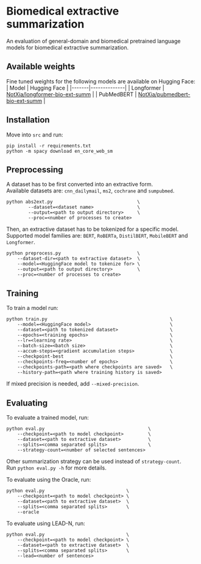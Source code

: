 # Biomedical extractive summarization

An evaluation of general-domain and biomedical pretrained language models for biomedical extractive summarization.


## Available weights
Fine tuned weights for the following models are available on Hugging Face:
| Model | Hugging Face |
|-------|--------------|
| Longformer | [NotXia/longformer-bio-ext-summ](https://huggingface.co/NotXia/longformer-bio-ext-summ) |
| PubMedBERT | [NotXia/pubmedbert-bio-ext-summ](https://huggingface.co/NotXia/pubmedbert-bio-ext-summ) |

## Installation
Move into `src` and run:
```
pip install -r requirements.txt
python -m spacy download en_core_web_sm
```


## Preprocessing
A dataset has to be first converted into an extractive form.\
Available datasets are: `cnn_dailymail`, `ms2`, `cochrane` and `sumpubmed`.
```
python abs2ext.py                               \
        --dataset=<dataset name>                \
        --output=<path to output directory>     \
        --proc=<number of processes to create>
```

Then, an extractive dataset has to be tokenized for a specific model.\
Supported model families are: `BERT`, `RoBERTa`, `DistilBERT`, `MobileBERT` and `Longformer`.
```
python preprocess.py                            \
    --dataset-dir=<path to extractive dataset>  \
    --model=<HuggingFace model to tokenize for> \
    --output=<path to output directory>         \
    --proc=<number of processes to create>
```


## Training
To train a model run:
```
python train.py                                             \
    --model=<HuggingFace model>                             \
    --dataset=<path to tokenized dataset>                   \
    --epochs=<training epochs>                              \
    --lr=<learning rate>                                    \
    --batch-size=<batch size>                               \
    --accum-steps=<gradient accumulation steps>             \
    --checkpoint-best                                       \
    --checkpoints-freq=<number of epochs>                   \
    --checkpoints-path=<path where checkpoints are saved>   \
    --history-path=<path where training history is saved>
```
If mixed precision is needed, add `--mixed-precision`.


## Evaluating
To evaluate a trained model, run:

```
python eval.py                                      \
    --checkpoint=<path to model checkpoint>         \
    --dataset=<path to extractive dataset>          \
    --splits=<comma separated splits>               \
    --strategy-count=<number of selected sentences>
```
Other summarization strategy can be used instead of `strategy-count`.\
Run `python eval.py -h` for more details.

To evaluate using the Oracle, run:
```
python eval.py                              \
    --checkpoint=<path to model checkpoint> \
    --dataset=<path to extractive dataset>  \
    --splits=<comma separated splits>       \
    --oracle
```

To evaluate using LEAD-N, run:
```
python eval.py                              \
    --checkpoint=<path to model checkpoint> \
    --dataset=<path to extractive dataset>  \
    --splits=<comma separated splits>       \
    --lead=<number of sentences>
```
